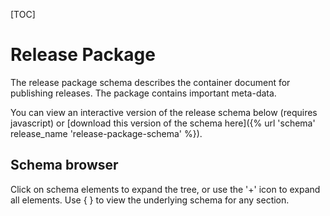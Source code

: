 [TOC]

# Release Package

<span class="lead">The release package schema describes the container document for publishing releases. The package contains important meta-data.</span>

You can view an interactive version of the release schema below (requires javascript) or [download this version of the schema here]({% url 'schema' release_name 'release-package-schema' %}).

## Schema browser

Click on schema elements to expand the tree, or use the '+' icon to expand all elements. Use { } to view the underlying schema for any section.

<script src="{{ STATIC_URL }}docson/widget.js" data-schema="{% url 'schema' release_name 'release-package-schema' %}"></script>
